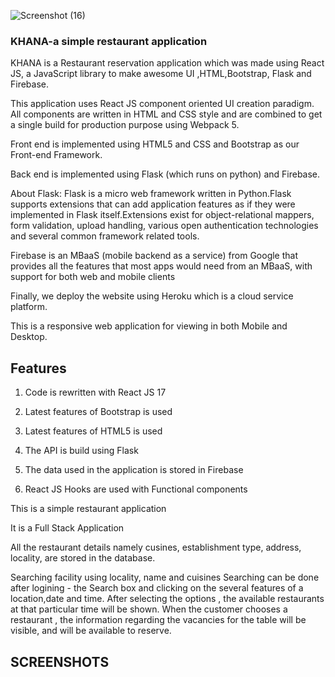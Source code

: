 ![Screenshot (16)](https://user-images.githubusercontent.com/92255903/146667849-ab3fe435-f4f6-4502-9267-a64fb87c728f.png)

### KHANA-a simple restaurant application
KHANA is a Restaurant reservation application which was made using React JS, a JavaScript library to make awesome UI ,HTML,Bootstrap, Flask and Firebase.

This application uses React JS component oriented UI creation paradigm. All components are written in HTML and CSS style and are combined to get a single build for production purpose using Webpack 5.

Front end is implemented using HTML5 and CSS and Bootstrap as our Front-end Framework.


Back end is implemented using Flask (which runs on python) and Firebase.

About Flask:
Flask is a micro web framework written in Python.Flask supports extensions that can add application features as if they were implemented in Flask itself.Extensions exist for object-relational mappers, form validation, upload handling, various open authentication technologies and several common framework related tools.


Firebase is an MBaaS (mobile backend as a service) from Google that provides all the features that most apps would need from an MBaaS, with support for both web and mobile clients

Finally, we deploy the website using Heroku which is a cloud service platform.


This is a responsive web application for viewing in both Mobile and Desktop.
## Features

   1. Code is rewritten with React JS 17 
   
   2. Latest features of Bootstrap is used
   
   3. Latest features of HTML5 is used
   
   4. The API is build using Flask 
   
   5. The data used in the application is stored in Firebase
   
   6. React JS Hooks are used with Functional components
  


   This is a simple restaurant application
   
   It is a Full Stack Application

   All the restaurant details namely cusines, establishment type, address, locality, are stored in the database.


  Searching facility using locality, name and cuisines
  Searching can be done after logining  - the Search box and clicking on the several features of a location,date and time.
	After selecting the options , the available restaurants at that particular time will be shown.
	When the customer chooses a restaurant , the information regarding the vacancies for the table will be visible, and will be available to reserve.
  
  ## SCREENSHOTS
   
